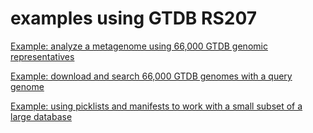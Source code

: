 # examples using GTDB RS207



[Example: analyze a metagenome using 66,000 GTDB genomic representatives](14-analyze-a-metagenome-using-66000-GTDB-genomic-representatives.md)



[Example: download and search 66,000 GTDB genomes with a query genome](13-download-and-search-66000-GTDB-genomes-with-a-query-genome.md)



[Example: using picklists and manifests to work with a small subset of a large database](4-using-picklists-and-manifests-to-work-with-a-small-subset-of-a-large-database.md)

